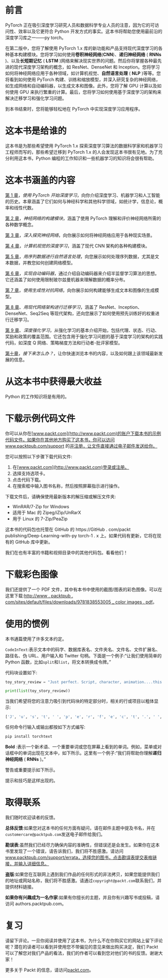 

# 前言

PyTorch 正在吸引深度学习研究人员和数据科学专业人员的注意，因为它的可访问性、效率以及它更符合 Python 开发方式的事实。这本书将帮助您使用最前沿的深度学习库之一——py torch。

在第二版中，您将了解使用 PyTorch 1.x 库的新功能和产品支持现代深度学习的各种基本构建模块。您将学习如何使用**卷积神经网络**(**CNN**)、**递归神经网络** ( **RNNs** )、以及**长短期记忆** ( **LSTM** )网络来解决现实世界的问题。然后你将掌握各种最先进的现代深度学习架构的概念，如 ResNet、DenseNet 和 Inception。您将学习如何将神经网络应用于各种领域，如计算机视觉、**自然语言处理** ( **NLP** )等等。您将看到如何使用 PyTorch 构建、训练和缩放模型，并深入研究复杂的神经网络，如生成网络和自动编码器，以生成文本和图像。此外，您将了解 GPU 计算以及如何使用 GPU 来执行繁重的计算。最后，您将学习如何使用基于深度学习的架构来解决迁移学习和强化学习问题。

到本书结束时，您将能够轻松地在 PyTorch 中实现深度学习应用程序。



# 这本书是给谁的

这本书是为那些希望使用 PyTorch 1.x 探索深度学习算法的数据科学家和机器学习工程师而写的，那些希望迁移到 PyTorch 1.x 的人会发现这本书很有见地。为了充分利用这本书，Python 编程的工作知识和一些机器学习的知识将会很有帮助。



# 这本书涵盖的内容

[第 1 章](6b75b7b1-4de9-4b3f-8405-8b22afd6551e.xhtml)，*使用 PyTorch 开始深度学习*，向你介绍深度学习、机器学习和人工智能的历史。本章涵盖了它们如何与神经科学和其他科学领域，如统计学，信息论，概率和线性代数。

[第 2 章](1bce749b-9bde-49fb-b63a-fd6ca2e48229.xhtml)，*神经网络的构建模块*，涵盖了使用 PyTorch 理解和评价神经网络所需的各种数学概念。

[第 3 章](f93f665d-9a2a-4d36-b442-75e7fb89d9cd.xhtml)，*深入探究神经网络*，向你展示如何将神经网络应用于各种现实场景。

[第 4 章](bfebc11a-90af-4c67-ab9a-3118061abaf3.xhtml)，*计算机视觉的深度学习*，涵盖了现代 CNN 架构的各种构建模块。

[第 5 章](1673d30f-f067-4cd6-a4b7-33d9777c8759.xhtml)，*用序列数据进行自然语言处理*，向您展示如何处理序列数据，尤其是文本数据，并教您如何创建网络模型。

[第 6 章](47d15d5b-3dde-49cb-b2cd-24f199ec4753.xhtml)，*实现自动编码器*，通过介绍自动编码器来介绍半监督学习算法的思想。它还涵盖了如何使用限制玻尔兹曼机器来理解数据的概率分布。

[第 7 章](9ba9e234-dd60-4707-8083-32fe7351f2b9.xhtml)，*使用生成性对抗网络*，向你展示如何构建能够生成文本和图像的生成模型。

[第 8 章](aeec9e18-7c1d-4ae2-b362-ea7a9d94dd22.xhtml)、*用现代网络架构进行迁移学习*，涵盖了 ResNet、Inception、DenseNet、Seq2Seq 等现代架构，还向您展示了如何使用预先训练好的权重进行迁移学习。

[第 9 章](3db20151-9d56-49f9-83d3-d81066f7cdc3.xhtml)、*深度强化学习*，从强化学习的基本介绍开始，包括代理、状态、行动、奖励和政策的覆盖范围。它还包含用于强化学习问题的基于深度学习的架构的实践代码，如深度 Q 网络、策略梯度方法和行动者-批评家模型。

[第十章](b4a356f9-e32d-4eda-ad5d-2457bc066ed5.xhtml)，*接下来怎么办？*，让你快速浏览本书的内容，以及如何跟上该领域最新发展的信息。



# 从这本书中获得最大收益

Python 的工作知识将是有用的。



# 下载示例代码文件

你可以从你在[www.packt.com](http://www.packt.com)的账户下载本书的示例代码文件。如果你在其他地方购买了这本书，你可以访问 www.packtpub.com/support 的[并注册，让文件直接通过电子邮件发送给你。](https://www.packtpub.com/support)

您可以按照以下步骤下载代码文件:

1.  在[www.packt.com](http://www.packt.com)登录或注册。
2.  选择支持选项卡。
3.  点击代码下载。
4.  在搜索框中输入图书名称，然后按照屏幕指示进行操作。

下载文件后，请确保使用最新版本的解压缩或解压文件夹:

*   WinRAR/7-Zip for Windows
*   适用于 Mac 的 Zipeg/iZip/UnRarX
*   用于 Linux 的 7-Zip/PeaZip

这本书的代码包也托管在 GitHub 的 https://GitHub . com/packt publishing/Deep-Learning-with-py torch-1 . x 上。如果代码有更新，它将在现有的 GitHub 库中更新。

我们在也有丰富的书籍和视频目录中的其他代码包。看看他们！



# 下载彩色图像

我们还提供了一个 PDF 文件，其中有本书中使用的截图/图表的彩色图像。可以在这里下载:[http://www . packtpub . com/sites/default/files/downloads/9781838553005 _ color images . pdf](https://www.packtpub.com/sites/default/files/downloads/9781838553005_ColorImages.pdf)。



# 使用的惯例

本书通篇使用了许多文本约定。

`CodeInText`:表示文本中的码字、数据库表名、文件夹名、文件名、文件扩展名、路径名、伪 URL、用户输入和 Twitter 句柄。下面是一个例子:“让我们使用简单的 Python 函数，比如`split`和`list`，将文本转换成令牌。”

代码块设置如下:

```py
toy_story_review = "Just perfect. Script, character, animation....this manages to break free of the yoke of 'children's movie' to simply be one of the best movies of the 90's, full-stop."

print(list(toy_story_review))
```

当我们希望将您的注意力吸引到代码块的特定部分时，相关的行或项目以粗体显示:

```py
['J', 'u', 's', 't', ' ', 'p', 'e', 'r', 'f', 'e', 'c', 't', '.', ' ', 'S', 'c', 'r', 'i', 'p', 't', ',', ' ', 'c', 'h', 'a', 'r', 'a', 'c', 't', 'e', 'r', ',', ' ', 'a', 'n', 'i', 'm', 'a', 't', 'i', 'o', 'n', '.', '.', '.', '.', 't', 'h', 'i', 's', ' ', 'm', 'a', 'n', 'a', 'g', 'e', 's', ' ', 't', 'o', ' ', 'b', 'r', 'e', 'a', 'k', ' ', 'f', 'r', 'e', 'e', ' ', 'o', 'f', ' ', 't', 'h', 'e', ' ', 'y', 'o', 'k', 'e', ' ', 'o', 'f', ' ', "'", 'c', 'h', 'i', 'l', 'd', 'r', 'e', 'n', "'", 's', ' ', 'm', 'o', 'v', 'i', 'e', "'", ' ', 't', 'o', ' ', 's', 'i', 'm', 'p', 'l', 'y', ' ', 'b', 'e', ' ', 'o', 'n', 'e', ' ', 'o', 'f', ' ', 't', 'h', 'e', ' ', 'b', 'e', 's', 't', ' ', 'm', 'o', 'v', 'i', 'e', 's', ' ', 'o', 'f', ' ', 't', 'h', 'e', ' ', '9', '0', "'", 's', ',', ' ', 'f', 'u', 'l', 'l', '-', 's', 't', 'o', 'p', '.']
```

任何命令行输入或输出都按如下方式编写:

```py
pip install torchtext
```

**Bold** :表示一个新术语、一个重要单词或您在屏幕上看到的单词。例如，菜单或对话框中的单词出现在文本中，如下所示。这里有一个例子:“我们将帮助你理解**递归神经网络** ( **RNNs** )。”

警告或重要提示如下所示。

提示和技巧是这样出现的。



# 取得联系

我们随时欢迎读者的反馈。

**总体反馈**:如果您对这本书的任何方面有疑问，请在邮件主题中提及书名，并在`customercare@packtpub.com`发送电子邮件给我们。

**勘误表**:虽然我们已经尽力确保内容的准确性，但错误还是会发生。如果你在这本书里发现了一个错误，请告诉我们，我们将不胜感激。请访问 www.packtpub.com/support/errata，选择您的图书，点击勘误表提交表格链接，并输入详细信息。

**盗版**:如果您在互联网上遇到我们作品的任何形式的非法拷贝，如果您能提供我们的地址或网站名称，我们将不胜感激。请通过`copyright@packt.com`联系我们，并提供材料链接。

**如果你有兴趣成为一名作家**:如果有你擅长的主题，并且你有兴趣写书或投稿，请访问 authors.packtpub.com。



# 复习

请留下评论。一旦你阅读并使用了这本书，为什么不在你购买它的网站上留下评论呢？潜在的读者可以看到并使用您不带偏见的意见来做出购买决定，我们 Packt 可以了解您对我们产品的看法，我们的作者可以看到您对他们的书的反馈。谢谢大家！

更多关于 Packt 的信息，请访问[packt.com](http://www.packt.com/)。